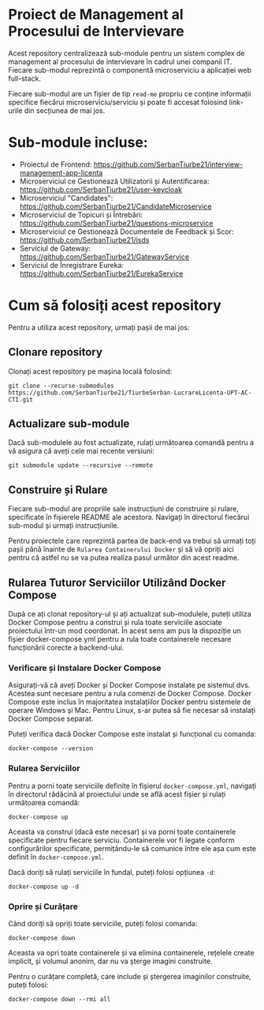 # Proiect de Management al Procesului de Intervievare
Acest repository centralizează sub-module pentru un sistem complex de management al procesului de intervievare în cadrul unei companii IT. Fiecare sub-modul reprezintă o componentă microserviciu a aplicației web full-stack.

Fiecare sub-modul are un fișier de tip `read-me` propriu ce conține informații specifice fiecărui microserviciu/serviciu și poate fi accesat folosind link-urile din secțiunea de mai jos.

# Sub-module incluse:
 - Proiectul de Frontend: https://github.com/SerbanTiurbe21/interview-management-app-licenta
 - Microserviciul ce Gestionează Utilizatorii și Autentificarea: https://github.com/SerbanTiurbe21/user-keycloak
 - Microserviciul "Candidates": https://github.com/SerbanTiurbe21/CandidateMicroservice
 - Microserviciul de Topicuri și Întrebări: https://github.com/SerbanTiurbe21/questions-microservice
 - Microserviciul ce Gestionează Documentele de Feedback și Scor: https://github.com/SerbanTiurbe21/isds
 - Serviciul de Gateway: https://github.com/SerbanTiurbe21/GatewayService
 - Serviciul de Înregistrare Eureka: https://github.com/SerbanTiurbe21/EurekaService

# Cum să folosiți acest repository
Pentru a utiliza acest repository, urmați pașii de mai jos:

## Clonare repository
Clonați acest repository pe mașina locală folosind:

`git clone --recurse-submodules https://github.com/SerbanTiurbe21/TiurbeSerban-LucrareLicenta-UPT-AC-CTI.git`

## Actualizare sub-module
Dacă sub-modulele au fost actualizate, rulați următoarea comandă pentru a vă asigura că aveți cele mai recente versiuni:

`git submodule update --recursive --remote`

## Construire și Rulare
Fiecare sub-modul are propriile sale instrucțiuni de construire și rulare, specificate în fișierele README ale acestora. Navigați în directorul fiecărui sub-modul și urmați instrucțiunile.

Pentru proiectele care reprezintă partea de back-end va trebui să urmați toți pașii până înainte de `Rularea Containerului Docker` și să vă opriți aici pentru că astfel nu se va putea realiza pasul următor din acest readme.

## Rularea Tuturor Serviciilor Utilizând Docker Compose

După ce ați clonat repository-ul și ați actualizat sub-modulele, puteți utiliza Docker Compose pentru a construi și rula toate serviciile asociate proiectului într-un mod coordonat. În acest sens am pus la dispoziție un fișier docker-compose.yml pentru a rula toate containerele necesare funcționării corecte a backend-ului.

### Verificare și Instalare Docker Compose

Asigurați-vă că aveți Docker și Docker Compose instalate pe sistemul dvs. Acestea sunt necesare pentru a rula comenzi de Docker Compose. Docker Compose este inclus în majoritatea instalațiilor Docker pentru sistemele de operare Windows și Mac. Pentru Linux, s-ar putea să fie necesar să instalați Docker Compose separat.

Puteți verifica dacă Docker Compose este instalat și funcțional cu comanda:

`docker-compose --version`

### Rularea Serviciilor

Pentru a porni toate serviciile definite în fișierul `docker-compose.yml`, navigați în directorul rădăcină al proiectului unde se află acest fișier și rulați următoarea comandă:

`docker-compose up`

Aceasta va construi (dacă este necesar) și va porni toate containerele specificate pentru fiecare serviciu. Containerele vor fi legate conform configurărilor specificate, permițându-le să comunice între ele așa cum este definit în `docker-compose.yml`.

Dacă doriți să rulați serviciile în fundal, puteți folosi opțiunea `-d`:

`docker-compose up -d`

### Oprire și Curățare

Când doriți să opriți toate serviciile, puteți folosi comanda:

`docker-compose down`

Aceasta va opri toate containerele și va elimina containerele, rețelele create implicit, și volumul anonim, dar nu va șterge imagini construite.

Pentru o curățare completă, care include și ștergerea imaginilor construite, puteți folosi:

`docker-compose down --rmi all`
